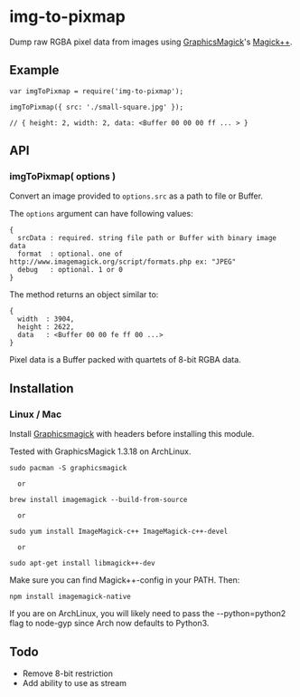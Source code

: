 # img-to-pixmap

Dump raw RGBA pixel data from images using
[GraphicsMagick](http://www.graphicsmagick.org/)'s
[Magick++](http://www.graphicsmagick.org/Magick++/).

## Example

    var imgToPixmap = require('img-to-pixmap');

    imgToPixmap({ src: './small-square.jpg' }); 

    // { height: 2, width: 2, data: <Buffer 00 00 00 ff ... > }

## API

### imgToPixmap( options )

Convert an image provided to `options.src` as a path to file or Buffer.

The `options` argument can have following values:

    { 
      srcData : required. string file path or Buffer with binary image data
      format  : optional. one of http://www.imagemagick.org/script/formats.php ex: "JPEG" 
      debug   : optional. 1 or 0
    }

The method returns an object similar to:

    {
      width  : 3904,
      height : 2622,
      data   : <Buffer 00 00 fe ff 00 ...> 
    }

Pixel data is a Buffer packed with quartets of 8-bit RGBA data.

## Installation

### Linux / Mac

Install [Graphicsmagick](http://www.graphicsmagick.org/) with headers before
installing this module.

Tested with GraphicsMagick 1.3.18 on ArchLinux.

    sudo pacman -S graphicsmagick

      or

    brew install imagemagick --build-from-source

      or

    sudo yum install ImageMagick-c++ ImageMagick-c++-devel

      or

    sudo apt-get install libmagick++-dev

Make sure you can find Magick++-config in your PATH.  Then:

    npm install imagemagick-native

If you are on ArchLinux, you will likely need to pass the --python=python2 flag
to node-gyp since Arch now defaults to Python3.

## Todo

- Remove 8-bit restriction
- Add ability to use as stream
